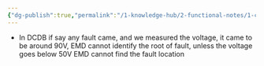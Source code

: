```yaml
---
{"dg-publish":true,"permalink":"/1-knowledge-hub/2-functional-notes/1-career-notes/2-general-technical-notes/2-power-plant-systems/electrical-schemes-and-systems/dcdb/","noteIcon":""}
---
```


- In DCDB if say any fault came, and we measured the voltage, it came to be around 90V, EMD cannot identify the root of fault, unless the voltage goes below 50V EMD cannot find the fault location
